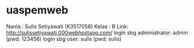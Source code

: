 # uaspemweb
Nama : Sulis Setiyawati (K3517058)
Kelas : B
Link: http://sulissetiyawati.000webhostapp.com/
login sbg administrator: admin (pwd: 123456)
login sbg user: sulis (pwd: sulis)

